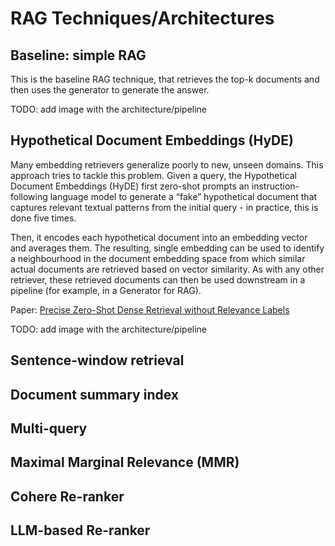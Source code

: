 # RAG Techniques/Architectures


## Baseline: simple RAG

This is the baseline RAG technique, that retrieves the top-k documents and then uses  the generator to generate the answer.

TODO: add image with the architecture/pipeline

## Hypothetical Document Embeddings (HyDE)

Many embedding retrievers generalize poorly to new, unseen domains. This approach tries to tackle this problem. 
Given a query, the Hypothetical Document Embeddings (HyDE) first zero-shot prompts an instruction-following language model 
to generate a “fake” hypothetical document that captures relevant textual patterns from the initial query - 
in practice, this is done five times. 

Then, it encodes each hypothetical document into an embedding vector and averages them. The resulting, single embedding 
can be used to identify a neighbourhood in the document embedding space from which similar actual documents are 
retrieved based on vector similarity. As with any other retriever, these retrieved documents can then be used 
downstream in a pipeline (for example, in a Generator for RAG). 

Paper: [Precise Zero-Shot Dense Retrieval without Relevance Labels](https://aclanthology.org/2023.acl-long.99.pdf)

TODO: add image with the architecture/pipeline


## Sentence-window retrieval
## Document summary index
## Multi-query
## Maximal Marginal Relevance (MMR) 
## Cohere Re-ranker 
## LLM-based Re-ranker